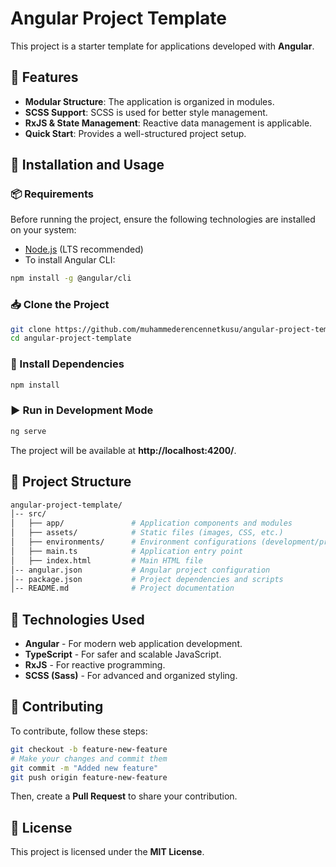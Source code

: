 # Angular Project Template

This project is a starter template for applications developed with **Angular**.

## 📌 Features

- **Modular Structure**: The application is organized in modules.
- **SCSS Support**: SCSS is used for better style management.
- **RxJS & State Management**: Reactive data management is applicable.
- **Quick Start**: Provides a well-structured project setup.

## 🚀 Installation and Usage

### 📦 Requirements
Before running the project, ensure the following technologies are installed on your system:
- [Node.js](https://nodejs.org/) (LTS recommended)
- To install Angular CLI:

```sh
npm install -g @angular/cli
```

### 📥 Clone the Project

```sh
git clone https://github.com/muhammederencennetkusu/angular-project-template.git
cd angular-project-template
```

### 📌 Install Dependencies

```sh
npm install
```

### ▶️ Run in Development Mode

```sh
ng serve
```

The project will be available at **http://localhost:4200/**.

## 📁 Project Structure

```sh
angular-project-template/
│-- src/
│   ├── app/               # Application components and modules
│   ├── assets/            # Static files (images, CSS, etc.)
│   ├── environments/      # Environment configurations (development/production)
│   ├── main.ts            # Application entry point
│   ├── index.html         # Main HTML file
│-- angular.json           # Angular project configuration
│-- package.json           # Project dependencies and scripts
│-- README.md              # Project documentation
```

## 🔧 Technologies Used

- **Angular** - For modern web application development.
- **TypeScript** - For safer and scalable JavaScript.
- **RxJS** - For reactive programming.
- **SCSS (Sass)** - For advanced and organized styling.

## 🤝 Contributing

To contribute, follow these steps:

```sh
git checkout -b feature-new-feature
# Make your changes and commit them
git commit -m "Added new feature"
git push origin feature-new-feature
```

Then, create a **Pull Request** to share your contribution.

## 📜 License

This project is licensed under the **MIT License**.
